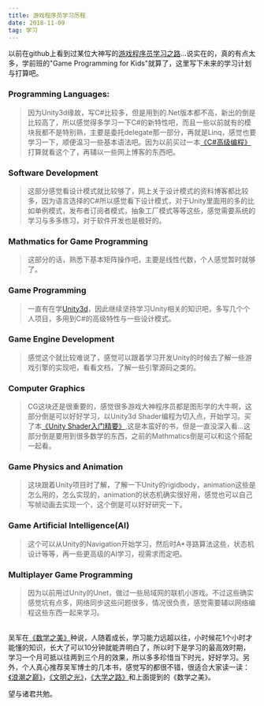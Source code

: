 ```yaml
---
title: 游戏程序员学习历程
date: 2018-11-09
tag: 学习
---
```

以前在github上看到过某位大神写的[游戏程序员学习之路](https://github.com/miloyip/game-programmer/)...说实在的，真的有点太多，学前班的"Game Programming for Kids"就算了，这里写下未来的学习计划与打算吧。
### Programming Languages:
>因为Unity3d缘故，写C#比较多，但是用到的.Net版本都不高，新出的倒是比较高了，所以感觉得多学习一下C#的新特性吧，而且一些以前就有的模块我都不是特别熟，主要是委托delegate那一部分，再就是Linq，感觉也要学习一下，顺便温习一些基本语法吧。因为以前买过一本[《C#高级编程》](https://book.douban.com/subject/3344305/)打算就看这个了，再辅以一些网上博客的东西吧。

### Software Development
>这部分感觉看设计模式就比较够了，网上关于设计模式的资料博客都比较多，因为语言选择的C#所以感觉看下设计模式，对于Unity里面用的多的比如单例模式，发布者订阅者模式，抽象工厂模式等等这些，感觉需要系统的学习与多多练习，对于软件开发也是极好的。

### Mathmatics for Game Programming
>这部分的话，熟悉下基本矩阵操作吧，主要是线性代数，个人感觉暂时就够了。

### Game Programming
>一直有在学[Unity3d](https://unity3d.com/)，因此继续坚持学习Unity相关的知识吧，多写几个个人项目，多用到C#的高级特性与一些设计模式。

### Game Engine Development
>感觉这个就比较难说了，感觉可以跟着学习开发Unity的时候去了解一些游戏引擎的实现吧，看看文档，了解一些引擎源码之类的。

### Computer Graphics
>CG这块还是很重要的，感觉很多游戏大神程序员都是图形学的大牛啊，这部分倒是可以好好学习，以Unity3d Shader编程为切入点，开始学习。买了本[《Unity Shader入门精要》](https://book.douban.com/subject/26821639/),这是本蛮好的书，但是一直没深入看...这部分倒是要用到很多数学的东西，之前的Mathmatics倒是可以和这个搭配一起看。

### Game Physics and Animation
>这块跟着Unity项目时了解，了解一下Unity的rigidbody，animation这些是怎么用的，怎么实现的，animation的状态机确实很好用，感觉也可以自己写帧动画去实现一个，这个倒是可以好好研究一下。

### Game Artificial Intelligence(AI)
>这个可以从Unity的Navigation开始学习，然后时A*寻路算法这些，状态机设计等等，再一些更高级的AI学习，视需求而定吧。

### Multiplayer Game Programming
>因为以前用过Unity的Unet，做过一些局域网的联机小游戏。不过这些确实感觉坑有点多，网络同步这些问题很多，情况很负责，感觉需要辅以网络编程这些东西一起来学习。

<br>吴军在[《数学之美》](https://book.douban.com/subject/10750155/)种说，人随着成长，学习能力远超以往，小时候花1个小时才能懂的知识，长大了可以10分钟就能弄明白了，所以时下是学习的最高效时期，学习一个月可抵以往两到三个月的效果，所以多多珍惜当下时光，好好学习。另外，个人真心推荐吴军博士的几本书，感觉写的都很不错，很适合大家读一读：[《浪潮之巅》](https://book.douban.com/subject/6709783/)，[《文明之光》](https://book.douban.com/subject/25902942/)，[《大学之路》](https://book.douban.com/subject/26584286/)和上面提到的《数学之美》。

望与诸君共勉。
